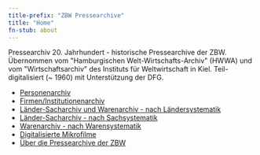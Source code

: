 ```yaml
---
title-prefix: "ZBW Pressearchive"
title: "Home"
fn-stub: about
---
```


<div class="home">

Pressearchiv 20. Jahrhundert - historische Pressearchive der ZBW. Übernommen
vom "Hamburgischen Welt-Wirtschafts-Archiv" (HWWA) und vom "Wirtschaftsarchiv"
des Instituts für Weltwirtschaft in Kiel. Teil-digitalisiert (~ 1960) mit
Unterstützung der DFG.

* [Personenarchiv](folder/pe/about.de.html)
* [Firmen/Institutionenarchiv](folder/co/about.de.html)
* [Länder-Sacharchiv und Warenarchiv - nach Ländersystematik](category/geo/about.de.html)
* [Länder-Sacharchiv - nach Sachsystematik](category/subject/about.de.html)
* [Warenarchiv - nach Warensystematik](category/ware/about.de.html)
* [Digitalisierte Mikrofilme](film)
* [Über die Pressearchive der ZBW](about-pm20/about.de.html)

</div>

